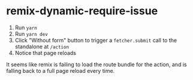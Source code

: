 # remix-dynamic-require-issue

1. Run `yarn`
2. Run `yarn dev`
3. Click "Without form" button to trigger a `fetcher.submit` call to the standalone at `/action`
4. Notice that page reloads

It seems like remix is failing to load the route bundle for the action, and is falling back to a full page reload every time.